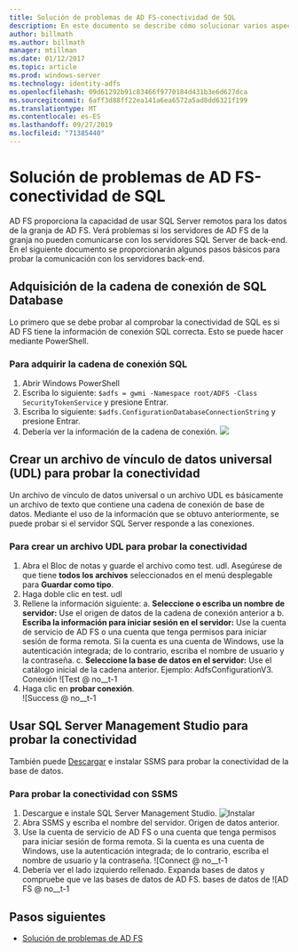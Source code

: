```yaml
---
title: Solución de problemas de AD FS-conectividad de SQL
description: En este documento se describe cómo solucionar varios aspectos de AD FS
author: billmath
ms.author: billmath
manager: mtillman
ms.date: 01/12/2017
ms.topic: article
ms.prod: windows-server
ms.technology: identity-adfs
ms.openlocfilehash: 09d61292b91c83466f9770184d431b3e6d627dca
ms.sourcegitcommit: 6aff3d88ff22ea141a6ea6572a5ad8dd6321f199
ms.translationtype: MT
ms.contentlocale: es-ES
ms.lasthandoff: 09/27/2019
ms.locfileid: "71385440"
---
```

# <a name="ad-fs-troubleshooting---sql-connectivity"></a>Solución de problemas de AD FS-conectividad de SQL
AD FS proporciona la capacidad de usar SQL Server remotos para los datos de la granja de AD FS.  Verá problemas si los servidores de AD FS de la granja no pueden comunicarse con los servidores SQL Server de back-end.  En el siguiente documento se proporcionarán algunos pasos básicos para probar la comunicación con los servidores back-end.

## <a name="acquire-the-sql-database-connection-string"></a>Adquisición de la cadena de conexión de SQL Database
Lo primero que se debe probar al comprobar la conectividad de SQL es si AD FS tiene la información de conexión SQL correcta.  Esto se puede hacer mediante PowerShell.

### <a name="to-acquire-the-sql-connection-string"></a>Para adquirir la cadena de conexión SQL
1.  Abrir Windows PowerShell
2. Escriba lo siguiente: `$adfs = gwmi -Namespace root/ADFS -Class SecurityTokenService` y presione Entrar.
3. Escriba lo siguiente: `$adfs.ConfigurationDatabaseConnectionString` y presione Entrar.
4. Debería ver la información de la cadena de conexión.
![](media/ad-fs-tshoot-sql/sql2.png)

## <a name="create-a-universal-data-link-udl-file-to-test-connectivity"></a>Crear un archivo de vínculo de datos universal (UDL) para probar la conectividad
Un archivo de vínculo de datos universal o un archivo UDL es básicamente un archivo de texto que contiene una cadena de conexión de base de datos.  Mediante el uso de la información que se obtuvo anteriormente, se puede probar si el servidor SQL Server responde a las conexiones.

### <a name="to-create-a-udl-file-to-test-connectivity"></a>Para crear un archivo UDL para probar la conectividad

1. Abra el Bloc de notas y guarde el archivo como test. udl.  Asegúrese de que tiene **todos los archivos** seleccionados en el menú desplegable para **Guardar como tipo**.
2. Haga doble clic en test. udl
3. Rellene la información siguiente: a. **Seleccione o escriba un nombre de servidor:**  Use el origen de datos de la cadena de conexión anterior a b. **Escriba la información para iniciar sesión en el servidor:**  Use la cuenta de servicio de AD FS o una cuenta que tenga permisos para iniciar sesión de forma remota.  Si la cuenta es una cuenta de Windows, use la autenticación integrada; de lo contrario, escriba el nombre de usuario y la contraseña.
    c. **Seleccione la base de datos en el servidor:** Use el catálogo inicial de la cadena anterior.  Ejemplo:  AdfsConfigurationV3.
   Conexión ![Test @ no__t-1
1. Haga clic en **probar conexión**.</br>
![Success @ no__t-1

## <a name="use-sql-server-management-studio-to-test-connectivity"></a>Usar SQL Server Management Studio para probar la conectividad
También puede [Descargar](https://go.microsoft.com/fwlink/?linkid=864329) e instalar SSMS para probar la conectividad de la base de datos.

### <a name="to-test-connectivity-with-ssms"></a>Para probar la conectividad con SSMS
1. Descargue e instale SQL Server Management Studio.
![Instalar](media/ad-fs-tshoot-sql/sql5.png)
1. Abra SSMS y escriba el nombre del servidor.  Origen de datos anterior.
2. Use la cuenta de servicio de AD FS o una cuenta que tenga permisos para iniciar sesión de forma remota.  Si la cuenta es una cuenta de Windows, use la autenticación integrada; de lo contrario, escriba el nombre de usuario y la contraseña.
![Connect @ no__t-1
1. Debería ver el lado izquierdo rellenado.  Expanda bases de datos y compruebe que ve las bases de datos de AD FS.
bases de datos de ![AD FS @ no__t-1

## <a name="next-steps"></a>Pasos siguientes

- [Solución de problemas de AD FS](ad-fs-tshoot-overview.md)